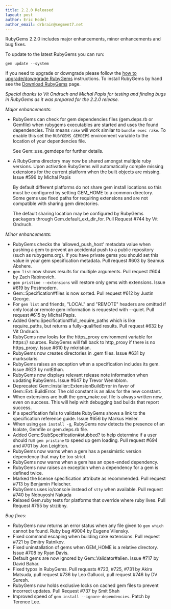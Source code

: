 ```yaml
---
title: 2.2.0 Released
layout: post
author: Eric Hodel
author_email: drbrain@segment7.net
---
```


RubyGems 2.2.0 includes major enhancements, minor enhancements and bug fixes.

To update to the latest RubyGems you can run:

    gem update --system

If you need to upgrade or downgrade please follow the [how to upgrade/downgrade
RubyGems][upgrading] instructions.  To install RubyGems by hand see the
[Download RubyGems][download] page.

_Special thanks to Vít Ondruch and Michal Papis for testing and finding bugs in_
_RubyGems as it was prepared for the 2.2.0 release._

_Major enhancements:_

* RubyGems can check for gem dependencies files (gem.deps.rb or Gemfile) when rubygems executables are started and uses the found dependencies.  This means `rake` will work similar to `bundle exec rake`.  To enable this set the `RUBYGEMS_GEMDEPS` environment variable to the location of your dependencies file.

  See Gem::use_gemdeps for further details.

* A RubyGems directory may now be shared amongst multiple ruby versions.  Upon activation RubyGems will automatically compile missing extensions for the current platform when the built objects are missing.  Issue #596 by Michal Papis

  By default different platforms do not share gem install locations so this
  must be configured by setting GEM_HOME to a common directory.  Some gems use
  fixed paths for requiring extensions and are not compatible with sharing gem
  directories.

  The default sharing location may be configured by RubyGems packagers through
  Gem.default_ext_dir_for.  Pull Request #744 by Vít Ondruch.

_Minor enhancements:_

* RubyGems checks the 'allowed_push_host' metadata value when pushing a gem to prevent an accidental push to a public repository (such as rubygems.org). If you have private gems you should set this value in your gem specification metadata.  Pull request #603 by Seamus Abshere.
* `gem list` now shows results for multiple arguments.  Pull request #604 by Zach Rabinovich.
* `gem pristine --extensions` will restore only gems with extensions.  Issue #619 by Postmodern.
* Gem::Specification#files is now sorted.  Pull request #612 by Justin George.
* For `gem list` and friends, "LOCAL" and "REMOTE" headers are omitted if only local or remote gem information is requested with --quiet.  Pull request #615 by Michal Papis.
* Added Gem::Specification#full_require_paths which is like require_paths, but returns a fully-qualified results.  Pull request #632 by Vít Ondruch.
* RubyGems now looks for the https_proxy environment variable for https:// sources.  RubyGems will fall back to http_proxy if there is no https_proxy. Issue #610 by mkristian.
* RubyGems now creates directories in .gem files.  Issue #631 by marksolaris.
* RubyGems raises an exception when a specification includes its gem.  Issue #623 by notEthan.
* RubyGems now displays relevant release note information when updating RubyGems.  Issue #647 by Trevor Wennblom.
* Deprecated Gem::Installer::ExtensionBuildError in favor of Gem::Ext::BuildError.  The old constant is an alias for the new constant.
* When extensions are built the gem_make.out file is always written now, even on success.  This will help with debugging bad builds that report success.
* If a specification fails to validate RubyGems shows a link to the specification reference guide.  Issue #656 by Markus Heiler.
* When using `gem install -g`, RubyGems now detects the presence of an Isolate, Gemfile or gem.deps.rb file.
* Added Gem::StubSpecification#stubbed? to help determine if a user should run `gem pristine` to speed up gem loading.  Pull request #694 and #701 by Jon Leighton.
* RubyGems now warns when a gem has a pessimistic version dependency that may be too strict.
* RubyGems now warns when a gem has an open-ended dependency.
* RubyGems now raises an exception when a dependency for a gem is defined twice.
* Marked the license specification attribute as recommended.  Pull request #713 by Benjamin Fleischer.
* RubyGems uses io/console instead of `stty` when available.  Pull request #740 by Nobuyoshi Nakada
* Relaxed Gem.ruby tests for platforms that override where ruby lives.  Pull Request #755 by strzibny.

_Bug fixes:_

* RubyGems now returns an error status when any file given to `gem which` cannot be found.  Ruby bug #9004 by Eugene Vilensky.
* Fixed command escaping when building rake extensions.  Pull request #721 by Dmitry Ratnikov.
* Fixed uninstallation of gems when GEM_HOME is a relative directory.  Issue #708 by Ryan Davis.
* Default gems are now ignored by Gem::Validator#alien.  Issue #717 by David Bahar.
* Fixed typos in RubyGems.  Pull requests #723, #725, #731 by Akira Matsuda, pull request #736 by Leo Gallucci, pull request #746 by DV Suresh.
* RubyGems now holds exclusive locks on cached gem files to prevent incorrect updates.  Pull Request #737 by Smit Shah
* Improved speed of `gem install --ignore-dependencies`.  Patch by Terence Lee.


[download]: http://rubygems.org/pages/download
[upgrading]: http://docs.seattlerb.org/rubygems/UPGRADING_rdoc.html


